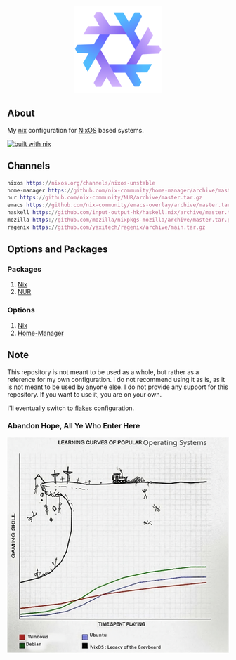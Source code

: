 <div align="center">
  <img src="imgs/nix.png" alt="Nix icon" widdth="200" height="200">
</div>

## About

My [nix](https://nixos.org/learn.html) configuration for [NixOS](https://nixos.org) based systems.

[![built with nix](https://builtwithnix.org/badge.svg)](https://builtwithnix.org)

## Channels

```nix
nixos https://nixos.org/channels/nixos-unstable
home-manager https://github.com/nix-community/home-manager/archive/master.tar.gz
nur https://github.com/nix-community/NUR/archive/master.tar.gz
emacs https://github.com/nix-community/emacs-overlay/archive/master.tar.gz
haskell https://github.com/input-output-hk/haskell.nix/archive/master.tar.gz
mozilla https://github.com/mozilla/nixpkgs-mozilla/archive/master.tar.gz
ragenix https://github.com/yaxitech/ragenix/archive/main.tar.gz
```

## Options and Packages

### Packages

1. [Nix](https://search.nixos.org/packages)
2. [NUR](https://nur.nix-community.org)

### Options

1. [Nix](https://search.nixos.org/options)
2. [Home-Manager](https://mipmip.github.io/home-manager-option-search/)

## Note

This repository is not meant to be used as a whole, but rather as a reference for my own configuration. I do not recommend using it as is, as it is not meant to be used by anyone else. I do not provide any support for this repository. If you want to use it, you are on your own.

I'll eventually switch to [flakes](https://nixos.wiki/wiki/Flakes) configuration.

### Abandon Hope, All Ye Who Enter Here

![NixOS Learning Curve Graph](imgs/nixos-learning-curve.jpeg)
